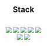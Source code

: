 <div align = "center">
<h2>Stack</h2><br>
<img src="https://img.shields.io/badge/C%2B%2B-00599C?style=for-the-badge&logo=C%2B%2B&logoColor=white">
<img src="https://img.shields.io/badge/Python-3776AB?style=for-the-badge&logo=Python&logoColor=white">
<img src="https://img.shields.io/badge/Html5-E34F26?style=for-the-badge&logo=Html5&logoColor=white">
<img src="https://img.shields.io/badge/CSS3-1572B6?style=for-the-badge&logo=CSS3&logoColor=white">
<img src="https://img.shields.io/badge/JavaScript-F7DF1E?style=for-the-badge&logo=JavaScript&logoColor=white"><br>
<img src="https://img.shields.io/badge/Visual%20Studio-5C2D91?style=for-the-badge&logo=Visual%20Studio&logoColor=white">
<img src="https://img.shields.io/badge/Visual%20Studio%20Code-007ACC?style=for-the-badge&logo=Visual%20Studio%20Code&logoColor=white">
</div>
